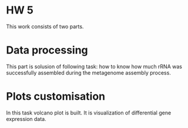 # HW 5

This work consists of two parts.

# Data processing

This part is solusion of following task: how to know how much rRNA was successfully assembled during the metagenome assembly process.

# Plots customisation

In this task volcano plot is built. It is visualization of differential gene expression data.









